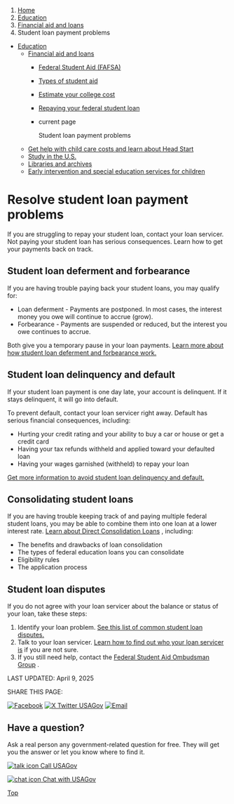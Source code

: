 1. [Home](/)
2. [Education](/education)
3. [Financial aid and loans](/financial-aid)
4. Student loan payment problems

* [Education](/education)
  + [Financial aid and loans](/financial-aid)
    - [Federal Student Aid (FAFSA)](/fafsa)
    - [Types of student aid](/student-aid)
    - [Estimate your college cost](/estimate-college-cost)
    - [Repaying your federal student loan](/repaying-student-loan)
    - current page

      Student loan payment problems
  + [Get help with child care costs and learn about Head Start](/child-care-head-start)
  + [Study in the U.S.](/study-in-us)
  + [Libraries and archives](/libraries-and-archives)
  + [Early intervention and special education services for children](/special-education)

Resolve student loan payment problems
=====================================

If you are struggling to repay your student loan, contact your loan servicer. Not paying your student loan has serious consequences. Learn how to get your payments back on track.

**Student loan deferment and forbearance**
------------------------------------------

If you are having trouble paying back your student loans, you may qualify for:

* Loan deferment - Payments are postponed. In most cases, the interest money you owe will continue to accrue (grow).
* Forbearance - Payments are suspended or reduced, but the interest you owe continues to accrue.

Both give you a temporary pause in your loan payments.
[Learn more about how student loan deferment and forbearance work.](https://studentaid.gov/manage-loans/lower-payments/get-temporary-relief)

**Student loan delinquency and default**
----------------------------------------

If your student loan payment is one day late, your account is delinquent. If it stays delinquent, it will go into default.

To prevent default, contact your loan servicer right away. Default has serious financial consequences, including:

* Hurting your credit rating and your ability to buy a car or house or get a credit card
* Having your tax refunds withheld and applied toward your defaulted loan
* Having your wages garnished (withheld) to repay your loan

[Get more information to avoid student loan delinquency and default.](https://studentaid.gov/manage-loans/default)

Consolidating student loans
---------------------------

If you are having trouble keeping track of and paying multiple federal student loans, you may be able to combine them into one loan at a lower interest rate.
[Learn about Direct Consolidation Loans](https://studentaid.gov/manage-loans/consolidation)
, including:

* The benefits and drawbacks of loan consolidation
* The types of federal education loans you can consolidate
* Eligibility rules
* The application process

**Student loan disputes**
-------------------------

If you do not agree with your loan servicer about the balance or status of your loan, take these steps:

1. Identify your loan problem.
   [See this list of common student loan disputes.](https://studentaid.gov/feedback-ombudsman/disputes/common-issues)
2. Talk to your loan servicer.
   [Learn how to find out who your loan servicer is](https://studentaid.gov/manage-loans/repayment/servicers)
   if you are not sure.
3. If you still need help, contact the
   [Federal Student Aid Ombudsman Group](https://studentaid.gov/feedback-ombudsman/disputes/prepare)
   .

LAST UPDATED:
April 9, 2025

SHARE THIS PAGE:

[![Facebook](/themes/custom/usagov/images/social-media-icons/Facebook_Icon.svg)](https://www.facebook.com/sharer/sharer.php?u=https://www.usa.gov/student-loan-problems&v=3)
[![X Twitter USAGov](/themes/custom/usagov/images/social-media-icons/X_Twitter_Icon.svg?version=2)](https://twitter.com/intent/tweet?source=webclient&text=https://www.usa.gov/student-loan-problems)
[![Email](/themes/custom/usagov/images/social-media-icons/Email_Icon.svg?version=2)](mailto:?subject=https://www.usa.gov/student-loan-problems)

Have a question?
----------------

Ask a real person any government-related question for free. They will get you the answer or let you know where to find it.

[![talk icon](/themes/custom/usagov/images/ICONS_talk.png)
Call USAGov](/phone)

[![chat icon](/themes/custom/usagov/images/ICONS_chat.png)
Chat with USAGov](/chat)

[Top](#main-content)